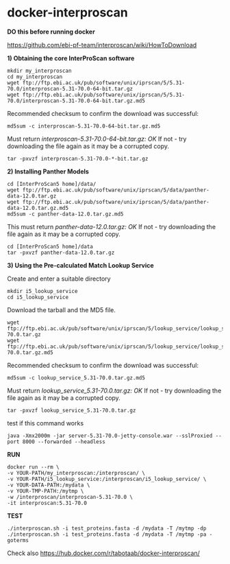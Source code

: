 # docker-interproscan
**DO this before running docker**

https://github.com/ebi-pf-team/interproscan/wiki/HowToDownload

**1) Obtaining the core InterProScan software**
```
mkdir my_interproscan
cd my_interproscan
wget ftp://ftp.ebi.ac.uk/pub/software/unix/iprscan/5/5.31-70.0/interproscan-5.31-70.0-64-bit.tar.gz
wget ftp://ftp.ebi.ac.uk/pub/software/unix/iprscan/5/5.31-70.0/interproscan-5.31-70.0-64-bit.tar.gz.md5
```
Recommended checksum to confirm the download was successful:
```
md5sum -c interproscan-5.31-70.0-64-bit.tar.gz.md5
```
Must return *interproscan-5.31-70.0-64-bit.tar.gz: OK*
If not - try downloading the file again as it may be a corrupted copy.
```
tar -pxvzf interproscan-5.31-70.0-*-bit.tar.gz
```


**2) Installing Panther Models**
```
cd [InterProScan5 home]/data/
wget ftp://ftp.ebi.ac.uk/pub/software/unix/iprscan/5/data/panther-data-12.0.tar.gz
wget ftp://ftp.ebi.ac.uk/pub/software/unix/iprscan/5/data/panther-data-12.0.tar.gz.md5
md5sum -c panther-data-12.0.tar.gz.md5
```
This must return *panther-data-12.0.tar.gz: OK*
If not - try downloading the file again as it may be a corrupted copy.
```
cd [InterProScan5 home]/data
tar -pxvzf panther-data-12.0.tar.gz
```

**3) Using the Pre-calculated Match Lookup Service**

Create and enter a suitable directory
```
mkdir i5_lookup_service
cd i5_lookup_service
```
Download the tarball and the MD5 file.
```
wget ftp://ftp.ebi.ac.uk/pub/software/unix/iprscan/5/lookup_service/lookup_service_5.31-70.0.tar.gz
wget ftp://ftp.ebi.ac.uk/pub/software/unix/iprscan/5/lookup_service/lookup_service_5.31-70.0.tar.gz.md5
```
Recommended checksum to confirm the download was successful:
```
md5sum -c lookup_service_5.31-70.0.tar.gz.md5
```
Must return *lookup_service_5.31-70.0.tar.gz: OK*
If not - try downloading the file again as it may be a corrupted copy.
```
tar -pxvzf lookup_service_5.31-70.0.tar.gz
```
test if this command works
```
java -Xmx2000m -jar server-5.31-70.0-jetty-console.war --sslProxied --port 8000 --forwarded --headless
```
**RUN**
```
docker run --rm \
-v YOUR-PATH/my_interproscan:/interproscan/ \
-v YOUR-PATH/i5_lookup_service:/interproscan/i5_lookup_service/ \
-v YOUR-DATA-PATH:/mydata \
-v YOUR-TMP-PATH:/mytmp \
-w /interproscan/interproscan-5.31-70.0 \
-it interproscan:5.31-70.0
```
**TEST**
```
./interproscan.sh -i test_proteins.fasta -d /mydata -T /mytmp -dp
./interproscan.sh -i test_proteins.fasta -d /mydata -T /mytmp -pa -goterms
```
Check also https://hub.docker.com/r/tabotaab/docker-interproscan/
